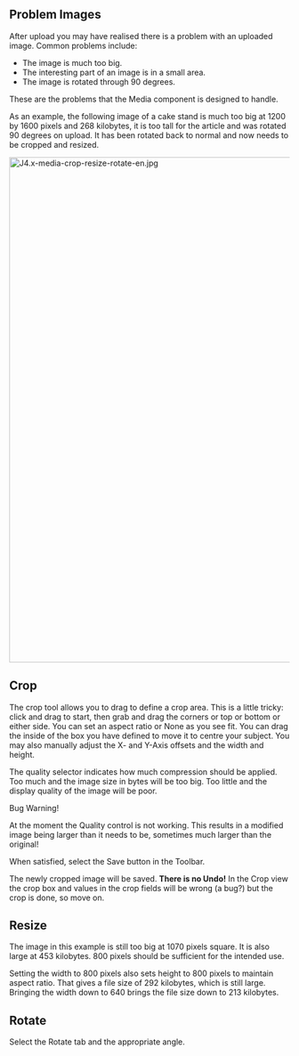 <!-- Filename: J4.x:Media:_Image_Crop_Resize_Rotate / Display title: Image Crop Resize Rotate -->

## Problem Images

After upload you may have realised there is a problem with an uploaded
image. Common problems include:

- The image is much too big.
- The interesting part of an image is in a small area.
- The image is rotated through 90 degrees.

These are the problems that the Media component is designed to handle.

As an example, the following image of a cake stand is much too big at
1200 by 1600 pixels and 268 kilobytes, it is too tall for the article
and was rotated 90 degrees on upload. It has been rotated back to normal
and now needs to be cropped and resized.

<img
src="https://docs.joomla.org/images/0/06/J4.x-media-crop-resize-rotate-en.jpg"
decoding="async" data-file-width="800" data-file-height="908"
width="800" height="908" alt="J4.x-media-crop-resize-rotate-en.jpg" />

## Crop

The crop tool allows you to drag to define a crop area. This is a little
tricky: click and drag to start, then grab and drag the corners or top
or bottom or either side. You can set an aspect ratio or None as you see
fit. You can drag the inside of the box you have defined to move it to
centre your subject. You may also manually adjust the X- and Y-Axis
offsets and the width and height.

The quality selector indicates how much compression should be applied.
Too much and the image size in bytes will be too big. Too little and the
display quality of the image will be poor.

Bug Warning!

At the moment the Quality control is not working. This results in a
modified image being larger than it needs to be, sometimes much larger
than the original!

When satisfied, select the Save button in the Toolbar.

The newly cropped image will be saved. **There is no Undo!** In the Crop
view the crop box and values in the crop fields will be wrong (a bug?)
but the crop is done, so move on.

## Resize

The image in this example is still too big at 1070 pixels square. It is
also large at 453 kilobytes. 800 pixels should be sufficient for the
intended use.

Setting the width to 800 pixels also sets height to 800 pixels to
maintain aspect ratio. That gives a file size of 292 kilobytes, which is
still large. Bringing the width down to 640 brings the file size down to
213 kilobytes.

## Rotate

Select the Rotate tab and the appropriate angle.
